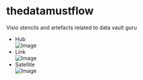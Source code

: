 # thedatamustflow
Visio stencils and artefacts related to data vault guru

* Hub<br>
![Image][1]
* Link<br>
![Image][2]
* Satellite<br>
![Image][3]

[1]: ./blob/master/art/RV-1HUB.png
[2]: https://github.com/PatrickCuba/thedatamustflow/blob/master/art/RV-2LINK.png
[3]: https://github.com/PatrickCuba/thedatamustflow/blob/master/art/RV-3SATELLITE.png
